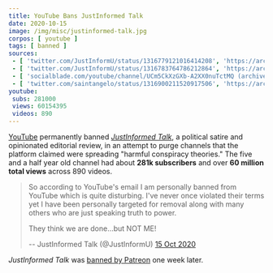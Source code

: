 ```yaml
---
title: YouTube Bans JustInformed Talk
date: 2020-10-15
image: /img/misc/justinformed-talk.jpg
corpos: [ youtube ]
tags: [ banned ]
sources:
 - [ 'twitter.com/JustInformU/status/1316779121016414208', 'https://archive.is/WeXtY' ]
 - [ 'twitter.com/JustInformU/status/1316783764786212864', 'https://archive.is/pAEGJ' ]
 - [ 'socialblade.com/youtube/channel/UCm5CkXzGXb-A2XX0nuTctMQ (archived)', 'https://archive.is/LWPaF' ]
 - [ 'twitter.com/saintangelo/status/1316900211520917506', 'https://archive.is/qDjHq' ]
youtube:
 subs: 281000
 views: 60154395
 videos: 890
---
```


[YouTube](/youtube/) permanently banned [_JustInformed
Talk_](https://justinformednews.com/), a political satire and opinionated
editorial review, in an attempt to purge channels that the platform claimed
were spreading "harmful conspiracy theories." The five and a half year old
channel had about **281k subscribers** and over **60 million total views**
across 890 videos.

> So according to YouTube's email I am personally banned from YouTube which is
> quite disturbing. I've never once violated their terms yet I have been
> personally targeted for removal along with many others who are just speaking
> truth to power.
>
> They think we are done...but NOT ME!
>
> -- JustInformed Talk (@JustInformU) [15 Oct 2020](https://archive.is/pAEGJ)

_JustInformed Talk_ was [banned by Patreon](/events/patreon-bans-justinformed-talk/) one week later.
